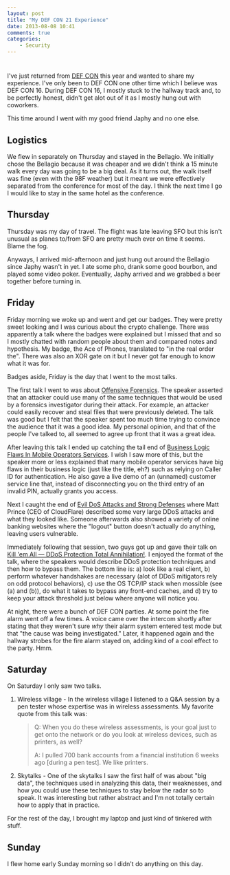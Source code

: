 ```yaml
---
layout: post
title: "My DEF CON 21 Experience"
date: 2013-08-08 10:41
comments: true
categories: 
    - Security
---
```

# 

I've just returned from [DEF CON][99] this year and wanted to share my
experience. I've only been to DEF CON one other time which I believe was
DEF CON 16. During DEF CON 16, I mostly stuck to the hallway track and,
to be perfectly honest, didn't get alot out of it as I mostly hung out
with coworkers.

This time around I went with my good friend Japhy and no one else.

  [99]: https://www.defcon.org/

## Logistics

We flew in separately on Thursday and stayed in the Bellagio. We
initially chose the Bellagio because it was cheaper and we didn't think
a 15 minute walk every day was going to be a big deal. As it turns out,
the walk itself was fine (even with the 98F weather) but it meant we
were effectively separated from the conference for most of the day. I
think the next time I go I would like to stay in the same hotel as the
conference.

## Thursday

Thursday was my day of travel. The flight was late leaving SFO but this
isn't unusual as planes to/from SFO are pretty much ever on time it
seems. Blame the fog.

Anyways, I arrived mid-afternoon and just hung out around the Bellagio
since Japhy wasn't in yet. I ate some pho, drank some good bourbon, and
played some video poker. Eventually, Japhy arrived and we grabbed a beer
together before turning in.

## Friday

Friday morning we woke up and went and get our badges. They were pretty
sweet looking and I was curious about the crypto challenge. There was
apparently a talk where the badges were explained but I missed that and
so I mostly chatted with random people about them and compared notes and
hypothesis. My badge, the Ace of Phones, translated to "in the real
order the". There was also an XOR gate on it but I never got far enough
to know what it was for.

Badges aside, Friday is the day that I went to the most talks.

The first talk I went to was about [Offensive Forensics][1]. The speaker
asserted that an attacker could use many of the same techniques that
would be used by a forensics investigator during their attack. For
example, an attacker could easily recover and steal files that were
previously deleted. The talk was good but I felt that the speaker spent
too much time trying to convince the audience that it was a good idea.
My personal opinion, and that of the people I've talked to, all seemed
to agree up front that it was a great idea.

  [1]: https://www.defcon.org/html/defcon-21/dc-21-speakers.html#Caudill

After leaving this talk I ended up catching the tail end of
[Business Logic Flaws In Mobile Operators Services][2]. I wish I saw
more of this, but the speaker more or less explained that many mobile
operator services have big flaws in their business logic (just like the
title, eh?) such as relying on Caller ID for authentication. He also
gave a live demo of an (unnamed) customer service line that, instead of
disconnecting you on the third entry of an invalid PIN, actually grants
you access.

  [2]: https://www.defcon.org/html/defcon-21/dc-21-speakers.html#Alecu

Next I caught the end of [Evil DoS Attacks and Strong Defenses][3] where
Matt Prince (CEO of CloudFlare) described some very large DDoS attacks
and what they looked like. Someone afterwards also showed a variety of
online banking websites where the "logout" button doesn't actually do
anything, leaving users vulnerable.

  [3]: https://www.defcon.org/html/defcon-21/dc-21-speakers.html#Bowne

Immediately following that session, two guys got up and gave their talk
on [Kill 'em All — DDoS Protection Total Annihilation!][4]. I enjoyed
the format of the talk, where the speakers would describe DDoS
protection techniques and then how to bypass them. The bottom line is:
a) look like a real client, b) perform whatever handshakes are necessary
(alot of DDoS mitigators rely on odd protocol behaviors), c) use the OS
TCP/IP stack when mossible (see (a) and (b)), do what it takes to bypass
any front-end caches, and d) try to keep your attack threshold just
below where anyone will notice you.

  [4]: https://www.defcon.org/html/defcon-21/dc-21-speakers.html#Miu

At night, there were a bunch of DEF CON parties. At some point the fire
alarm went off a few times. A voice came over the intercom shortly after
stating that they weren't sure *why* their alarm system entered test
mode but that "the cause was being investigated." Later, it happened
again and the hallway strobes for the fire alarm stayed on, adding kind
of a cool effect to the party. Hmm.

## Saturday

On Saturday I only saw two talks.

1. Wireless village - In the wireless village I listened to a Q&A
session by a pen tester whose expertise was in wireless assessments. My
favorite quote from this talk was:

    > Q: When you do these wireless assessments, is your goal just to
    > get onto the network or do you look at wireless devices, such as
    > printers, as well?
    > 
    > A: I pulled 700 bank accounts from a financial institution 6 weeks
    > ago [during a pen test]. We like printers.

2. Skytalks - One of the skytalks I saw the first half of was about "big
data", the techniques used in analyzing this data, their weaknesses, and
how you could use these techniques to stay below the radar so to speak.
It was interesting but rather abstract and I'm not totally certain how
to apply that in practice.

For the rest of the day, I brought my laptop and just kind of tinkered
with stuff.

## Sunday

I flew home early Sunday morning so I didn't do anything on this day.

